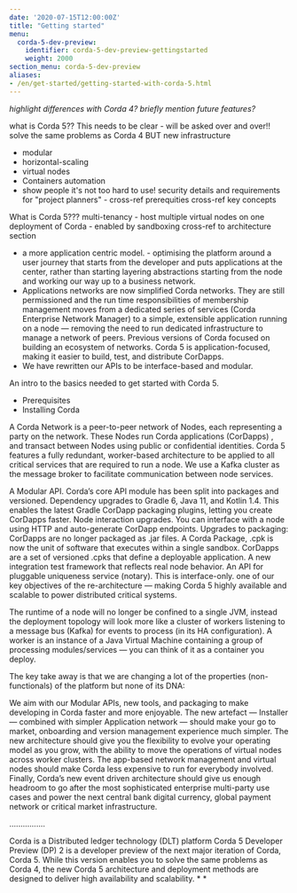 ```yaml
---
date: '2020-07-15T12:00:00Z'
title: "Getting started"
menu:
  corda-5-dev-preview:
    identifier: corda-5-dev-preview-gettingstarted
    weight: 2000
section_menu: corda-5-dev-preview
aliases:
- /en/get-started/getting-started-with-corda-5.html
---
```


*highlight differences with Corda 4? briefly mention future features?*

what is Corda 5?? This needs to be clear - will be asked over and over!!
solve the same problems as Corda 4 BUT new infrastructure
- modular
- horizontal-scaling
- virtual nodes
- Containers automation
- show people it's not too hard to use!
security details and requirements for "project planners" - cross-ref prerequities
cross-ref key concepts

What is Corda 5???
multi-tenancy - host multiple virtual nodes on one deployment of Corda - enabled by sandboxing
cross-ref to architecture section
* a more application centric model. - optimising the platform around a user journey that starts from the developer and puts applications at the center, rather than starting layering abstractions starting from the node and working our way up to a business network.
* Applications networks are now simplified Corda networks. They are still permissioned and the run time responsibilities of membership management moves from a dedicated series of services (Corda Enterprise Network Manager) to a simple, extensible application running on a node — removing the need to run dedicated infrastructure to manage a network of peers. Previous versions of Corda focused on building an ecosystem of networks. Corda 5 is application-focused, making it easier to build, test, and distribute CorDapps.
* We have rewritten our APIs to be interface-based and modular.

An intro to the basics needed to get started with Corda 5.
* Prerequisites
* Installing Corda

A Corda Network is a peer-to-peer network of Nodes, each representing a party on the network. These Nodes run Corda applications (CorDapps) , and transact between Nodes using public or confidential identities.
Corda 5 features a fully redundant, worker-based architecture to be applied to all critical services that are required to run a node. We use a Kafka cluster as the message broker to facilitate communication between node services.


A Modular API. Corda’s core API module has been split into packages and versioned.
Dependency upgrades to Gradle 6, Java 11, and Kotlin 1.4. This enables the latest Gradle CorDapp packaging plugins, letting you create CorDapps faster.
Node interaction upgrades. You can interface with a node using HTTP and auto-generate CorDapp endpoints.
Upgrades to packaging:
CorDapps are no longer packaged as .jar files.
A Corda Package, .cpk is now the unit of software that executes within a single sandbox.
CorDapps are a set of versioned .cpks that define a deployable application.
A new integration test framework that reflects real node behavior.
An API for pluggable uniqueness service (notary). This is interface-only.
 one of our key objectives of the re-architecture — making Corda 5 highly available and scalable to power distributed critical systems.

The runtime of a node will no longer be confined to a single JVM, instead the deployment topology will look more like a cluster of workers listening to a message bus (Kafka) for events to process (in its HA configuration). A worker is an instance of a Java Virtual Machine containing a group of processing modules/services — you can think of it as a container you deploy.

The key take away is that we are changing a lot of the properties (non-functionals) of the platform but none of its DNA:

We aim with our Modular APIs, new tools, and packaging to make developing in Corda faster and more enjoyable.
The new artefact — Installer — combined with simpler Application network — should make your go to market, onboarding and version management experience much simpler.
The new architecture should give you the flexibility to evolve your operating model as you grow, with the ability to move the operations of virtual nodes across worker clusters.
The app-based network management and virtual nodes should make Corda less expensive to run for everybody involved.
Finally, Corda’s new event driven architecture should give us enough headroom to go after the most sophisticated enterprise multi-party use cases and power the next central bank digital currency, global payment network or critical market infrastructure.



................

Corda is a Distributed ledger technology (DLT) platform
Corda 5 Developer Preview (DP) 2 is a developer preview of the next major iteration of Corda, Corda 5. While this version enables you to solve the same problems as Corda 4, the new Corda 5 architecture and deployment methods are designed to deliver high availability and scalability.
*
*
